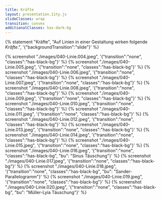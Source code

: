 ```yaml
---
title: Kräfte
layout: presentation.11ty.js
slideClasses: wrap
transition: convex
additionalClasses: has-dark-bg
---
```


{% statement "Kräfte", "Auf Linien in einer Gestaltung wirken folgende *Kräfte*.", '{"backgroundTransition":"slide"}' %}

{% screenshot "./images/040-Linie.004.jpeg", '{"transition":"none", "classes":"has-black-bg"}' %}
{% screenshot "./images/040-Linie.005.jpeg", '{"transition":"none", "classes":"has-black-bg"}' %}
{% screenshot "./images/040-Linie.006.jpeg", '{"transition":"none", "classes":"has-black-bg"}' %}
{% screenshot "./images/040-Linie.007.jpeg", '{"transition":"none", "classes":"has-black-bg"}' %}
{% screenshot "./images/040-Linie.008.jpeg", '{"transition":"none", "classes":"has-black-bg"}' %}
{% screenshot "./images/040-Linie.009.jpeg", '{"transition":"none", "classes":"has-black-bg"}' %}
{% screenshot "./images/040-Linie.010.jpeg", '{"transition":"none", "classes":"has-black-bg"}' %}
{% screenshot "./images/040-Linie.011.jpeg", '{"transition":"none", "classes":"has-black-bg"}' %}
{% screenshot "./images/040-Linie.012.jpeg", '{"transition":"none", "classes":"has-black-bg"}' %}
{% screenshot "./images/040-Linie.013.jpeg", '{"transition":"none", "classes":"has-black-bg"}' %}
{% screenshot "./images/040-Linie.014.jpeg", '{"transition":"none", "classes":"has-black-bg"}' %}
{% screenshot "./images/040-Linie.015.jpeg", '{"transition":"none", "classes":"has-black-bg"}' %}
{% screenshot "./images/040-Linie.016.jpeg", '{"transition":"none", "classes":"has-black-bg", "bu": "Sinus Täuschung"}' %}
{% screenshot "./images/040-Linie.017.jpeg", '{"transition":"none", "classes":"has-black-bg"}' %}
{% screenshot "./images/040-Linie.018.jpeg", '{"transition":"none", "classes":"has-black-bg", "bu": "Sander-Parallelogramm"}' %}
{% screenshot "./images/040-Linie.019.jpeg", '{"transition":"none", "classes":"has-black-bg"}' %}
{% screenshot "./images/040-Linie.020.jpeg", '{"transition":"none", "classes":"has-black-bg", "bu": "Müller-Lyia Täuschung"}' %}